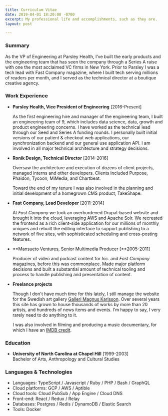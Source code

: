 ```yaml
---
title: Curriculum Vitae
date: 2019-04-01 18:20:00 -0700
excerpt: My professional life and accomplishments, such as they are.
layout: post

---
```

### Summary

As the VP of Engineering at Parsley Health, I’ve built the early products and the engineering team that has seen the company through a Series A raise with one the most acclaimed VC firms in New York. Prior to Parsley I was a tech lead with Fast Company magazine, where I built tech serving millions of readers per month, and I served as the technical director at a boutique creative agency.

### Work Experience

* **Parsley Health, Vice President of Engineering**  \[2016-Present\]

  As the first engineering hire and manager of the engineering team, I built an engineering team of 9, which includes data science, data, growth and product engineering concerns. I have worked as the technical lead through our Seed and Series A funding rounds. I personally built initial versions of our patient & checkout web applications, our synchronization backend and our general use application API. I am involved in all major technical architecture and strategy decisions.
* **Ronik Design, Technical Director** \[2014-2016\]

  Oversaw the architecture and execution of dozens of client projects, managed interns and other developers. Clients included Purpose, Phaidon, Tycoon, MiMedia, and Chartbeat.

  Toward the end of my tenure I was also involved in the planning and initial development of a homegrown CMS product, TakeShape.
* **Fast Company, Lead Developer** \[2011-2014\]

  At _Fast Company_ we took an overburdened Drupal-based website and brought it into the cloud, leveraging AWS and Apache Solr. We recreated the frontend as a rich client-side application for our millions of monthly uniques and rebuilt the editing interface to support publishing to a network of five sites, with sophisticated scheduling and cross-posting features.
* **Mansueto Ventures, Senior Multimedia Producer \[**2005-2011\]

  Producer of video and podcast content for _Inc._ and _Fast Company_ magazines, before this was commonplace. Made major platform decisions and built a substantial amount of technical tooling and process to handle publishing and presentation of content.
* **Freelance projects**

  Though I don't have much time for this lately, I still manage the website for the Swedish art gallery [Galleri Magnus Karlsson](http://wwww.gallerimagnuskarlsson). Over several years this site has grown to house thousands of works by more than 20 artists, and hundreds of news items and events. I'm happy to say, I very rarely need to do anything to it.

  I was also involved in filming and producing a music documentary, for which I have an [IMDB credit](http://www.imdb.com/name/nm3800248/?ref_=fn_al_nm_1).

### Education

* **University of North Carolina at Chapel Hill** \[1999-2003\]  
  Bachelor of Arts, Anthropology and Cultural Studies

### Languages & Technologies

* Languages: TypeScript / Javascript / Ruby / PHP / Bash / GraphQL
* Cloud platforms: GCP / AWS / Aptible
* Cloud tools: Cloud PubSub / App Engine / Cloud DNS
* Front-end: React / Redux / Relay
* Databases: Postgres / Redis / DynamoDB / Elastic Search
* Tools: Docker